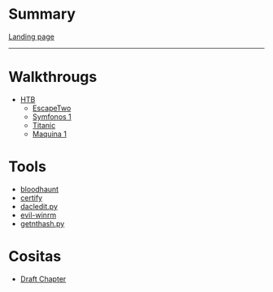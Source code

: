 # Summary

[Landing page](Landing%20Page.md) 

---

# Walkthrougs

- [HTB]()
	- [EscapeTwo](WriteUps/HTB/EscapeTwo.md) 
	- [Symfonos 1](WriteUps/HTB/Symfonos%201.md)
	- [Titanic](WriteUps/HTB/Titanic.md)
	- [Maquina 1](Maquina%201.md)

# Tools
- [bloodhaunt](Tools/bloodhaunt.md)
- [certify](Tools/certify.md)
- [dacledit.py](Tools/dacledit.py.md)
- [evil-winrm](Tools/evil-winrm.md)
- [getnthash.py](Tools/getnthash.py.md)
# Cositas
- [Draft Chapter]()

